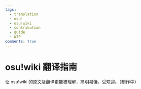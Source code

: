 ```yaml
---
tags:
  - translation
  - osu!
  - osu!wiki
  - contribution
  - guide
  - WIP
comments: true
---
```


# osu!wiki 翻译指南

让 osu!wiki 的原文及翻译更能被理解，简明易懂，受欢迎。（制作中）
